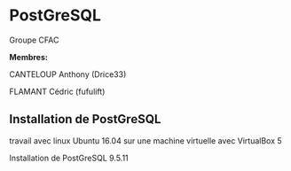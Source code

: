 # PostGreSQL
Groupe CFAC 

<b> Membres: </b>
 
CANTELOUP Anthony (Drice33) 
 
FLAMANT Cédric (fufulift)
 
## Installation de PostGreSQL
travail avec linux Ubuntu 16.04 sur une machine virtuelle avec VirtualBox 5

Installation de PostGreSQL 9.5.11
